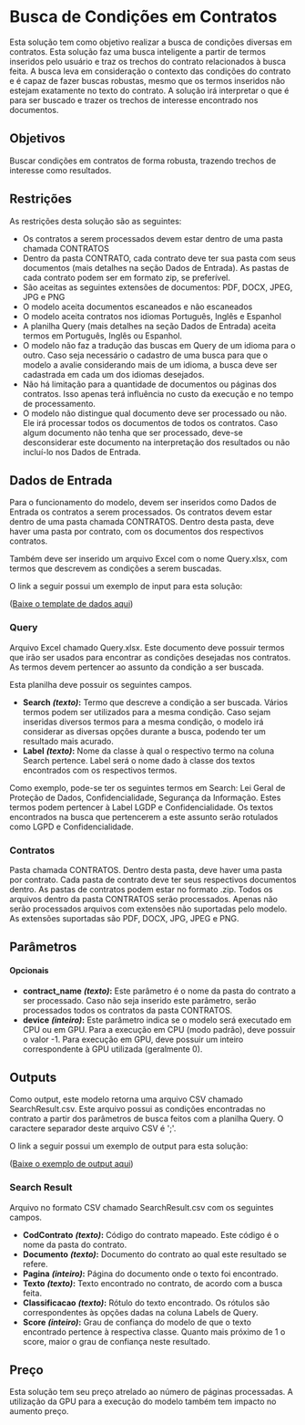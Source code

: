 # Busca de Condições em Contratos

Esta solução tem como objetivo realizar a busca de condições diversas em contratos. Esta solução faz uma busca inteligente a partir de termos inseridos pelo usuário e traz os trechos do contrato relacionados à busca feita. A busca leva em consideração o contexto das condições do contrato e é capaz de fazer buscas robustas, mesmo que os termos inseridos não estejam exatamente no texto do contrato. A solução irá interpretar o que é para ser buscado e trazer os trechos de interesse encontrado nos documentos.

## Objetivos

Buscar condições em contratos de forma robusta, trazendo trechos de interesse como resultados.

## Restrições

As restrições desta solução são as seguintes:

* Os contratos a serem processados devem estar dentro de uma pasta chamada CONTRATOS
* Dentro da pasta CONTRATO, cada contrato deve ter sua pasta com seus documentos \(mais detalhes na seção Dados de Entrada\). As pastas de cada contrato podem ser em formato zip, se preferível.
* São aceitas as seguintes extensões de documentos: PDF, DOCX, JPEG, JPG e PNG
* O modelo aceita documentos escaneados e não escaneados
* O modelo aceita contratos nos idiomas Português, Inglês e Espanhol
* A planilha Query \(mais detalhes na seção Dados de Entrada\) aceita termos em Português, Inglês ou Espanhol.
* O modelo não faz a tradução das buscas em Query de um idioma para o outro. Caso seja necessário o cadastro de uma busca para que o modelo a avalie considerando mais de um idioma, a busca deve ser cadastrada em cada um dos idiomas desejados.
* Não há limitação para a quantidade de documentos ou páginas dos contratos. Isso apenas terá influência no custo da execução e no tempo de processamento.
* O modelo não distingue qual documento deve ser processado ou não. Ele irá processar todos os documentos de todos os contratos. Caso algum documento não tenha que ser processado, deve-se desconsiderar este documento na interpretação dos resultados ou não incluí-lo nos Dados de Entrada.

## Dados de Entrada

Para o funcionamento do modelo, devem ser inseridos como Dados de Entrada os contratos a serem processados. Os contratos devem estar dentro de uma pasta chamada CONTRATOS. Dentro desta pasta, deve haver uma pasta por contrato, com os documentos dos respectivos contratos.

Também deve ser inserido um arquivo Excel com o nome Query.xlsx, com termos que descrevem as condições a serem buscadas.

O link a seguir possui um exemplo de input para esta solução:

\([Baixe o template de dados aqui](https://github.com/VBrain-Visagio/gitbook_documentation/tree/5195aef2c1c57ed407143b0296c9d76397ef1a37/casos-de-uso/nelpee/busca-de-condicoes-em-contratos/doc/input_example.zip)\)

### Query

Arquivo Excel chamado Query.xlsx. Este documento deve possuir termos que irão ser usados para encontrar as condições desejadas nos contratos. As termos devem pertencer ao assunto da condição a ser buscada.

Esta planilha deve possuir os seguintes campos.

* **Search** _**\(texto\)**_**:** Termo que descreve a condição a ser buscada. Vários termos podem ser utilizados para a mesma condição. Caso sejam inseridas diversos termos para a mesma condição, o modelo irá considerar as diversas opções durante a busca, podendo ter um resultado mais acurado.
* **Label** _**\(texto\)**_**:** Nome da classe à qual o respectivo termo na coluna Search pertence. Label será o nome dado à classe dos textos encontrados com os respectivos termos.

Como exemplo, pode-se ter os seguintes termos em Search: Lei Geral de Proteção de Dados, Confidencialidade, Segurança da Informação. Estes termos podem pertencer à Label LGDP e Confidencialidade. Os textos encontrados na busca que pertencerem a este assunto serão rotulados como LGPD e Confidencialidade.

### Contratos

Pasta chamada CONTRATOS. Dentro desta pasta, deve haver uma pasta por contrato. Cada pasta de contrato deve ter seus respectivos documentos dentro. As pastas de contratos podem estar no formato .zip. Todos os arquivos dentro da pasta CONTRATOS serão processados. Apenas não serão processados arquivos com extensões não suportadas pelo modelo. As extensões suportadas são PDF, DOCX, JPG, JPEG e PNG.

## Parâmetros

#### Opcionais

* **contract\_name** _**\(texto\)**_**:** Este parâmetro é o nome da pasta do contrato a ser processado. Caso não seja inserido este parâmetro, serão processados todos os contratos da pasta CONTRATOS.  
* **device** _**\(inteiro\)**_**:** Este parâmetro indica se o modelo será executado em CPU ou em GPU. Para a execução em CPU \(modo padrão\), deve possuir o valor -1. Para execução em GPU, deve possuir um inteiro correspondente à GPU utilizada \(geralmente 0\).

## Outputs

Como output, este modelo retorna uma arquivo CSV chamado SearchResult.csv. Este arquivo possui as condições encontradas no contrato a partir dos parâmetros de busca feitos com a planilha Query. O caractere separador deste arquivo CSV é ';'.

O link a seguir possui um exemplo de output para esta solução:

\([Baixe o exemplo de output aqui](https://github.com/VBrain-Visagio/gitbook_documentation/tree/5195aef2c1c57ed407143b0296c9d76397ef1a37/casos-de-uso/nelpee/busca-de-condicoes-em-contratos/doc/SearchResult.xlsx)\)

### Search Result

Arquivo no formato CSV chamado SearchResult.csv com os seguintes campos.

* **CodContrato** _**\(texto\)**_**:** Código do contrato mapeado. Este código é o nome da pasta do contrato.
* **Documento** _**\(texto\)**_**:** Documento do contrato ao qual este resultado se refere. 
* **Pagina** _**\(inteiro\)**_**:** Página do documento onde o texto foi encontrado.
* **Texto** _**\(texto\)**_**:** Texto encontrado no contrato, de acordo com a busca feita.
* **Classificacao** _**\(texto\)**_**:** Rótulo do texto encontrado. Os rótulos são correspondentes às opções dadas na coluna Labels de Query.
* **Score** _**\(inteiro\)**_**:** Grau de confiança do modelo de que o texto encontrado pertence à respectiva classe. Quanto mais próximo de 1 o score, maior o grau de confiança neste resultado.

## Preço

Esta solução tem seu preço atrelado ao número de páginas processadas. A utilização da GPU para a execução do modelo também tem impacto no aumento preço.

